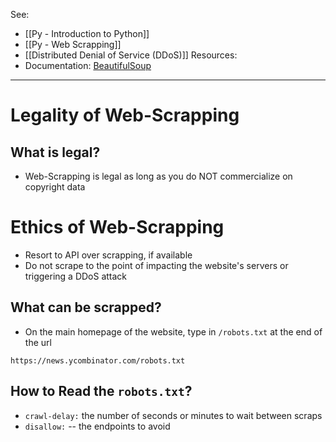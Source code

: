 See:
* [[Py - Introduction to Python]]
* [[Py - Web Scrapping]]
* [[Distributed Denial of Service (DDoS)]]
Resources:
* Documentation: [BeautifulSoup](https://www.crummy.com/software/BeautifulSoup/bs4/doc/)

---

# Legality of Web-Scrapping

## What is legal?
* Web-Scrapping is legal as long as you do NOT commercialize on copyright data 

# Ethics of Web-Scrapping
* Resort to API over scrapping, if available 
* Do not scrape to the point of impacting the website's servers or triggering a DDoS attack

## What can be scrapped?
* On the main homepage of the website, type in `/robots.txt` at the end of the url
```URL
https://news.ycombinator.com/robots.txt
```

## How to Read the `robots.txt`?
* `crawl-delay:` the number of seconds or minutes to wait between scraps
* `disallow:` -- the endpoints to avoid

